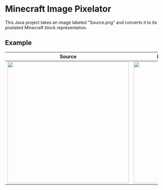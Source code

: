 # Minecraft Image Pixelator
This Java project takes an image labeled "Source.png" and converts it to its pixelated Minecraft block representation.

## Example
Source | Minecraft Block Representation
-------- |-----
<img src="https://github.com/slush2k/GitPixel/assets/40444049/e774a26a-97d2-44a8-8684-463f34e8b10f" height="400" >| <img src="https://github.com/slush2k/GitPixel/assets/40444049/31d78c05-d992-4037-8233-75c70e6c70f4" height="400">



